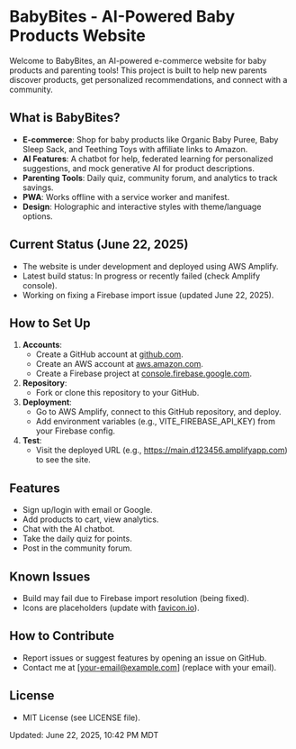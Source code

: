 # BabyBites - AI-Powered Baby Products Website  

Welcome to BabyBites, an AI-powered e-commerce website for baby products and parenting tools! This project is built to help new parents discover products, get personalized recommendations, and connect with a community.

## What is BabyBites?
- **E-commerce**: Shop for baby products like Organic Baby Puree, Baby Sleep Sack, and Teething Toys with affiliate links to Amazon.
- **AI Features**: A chatbot for help, federated learning for personalized suggestions, and mock generative AI for product descriptions.
- **Parenting Tools**: Daily quiz, community forum, and analytics to track savings. 
- **PWA**: Works offline with a service worker and manifest.
- **Design**: Holographic and interactive styles with theme/language options.

## Current Status (June 22, 2025)
- The website is under development and deployed using AWS Amplify.
- Latest build status: In progress or recently failed (check Amplify console).
- Working on fixing a Firebase import issue (updated June 22, 2025).

## How to Set Up
1. **Accounts**:
   - Create a GitHub account at [github.com](https://github.com).
   - Create an AWS account at [aws.amazon.com](https://aws.amazon.com).
   - Create a Firebase project at [console.firebase.google.com](https://console.firebase.google.com).
2. **Repository**:
   - Fork or clone this repository to your GitHub.
3. **Deployment**:
   - Go to AWS Amplify, connect to this GitHub repository, and deploy.
   - Add environment variables (e.g., VITE_FIREBASE_API_KEY) from your Firebase config.
4. **Test**:
   - Visit the deployed URL (e.g., https://main.d123456.amplifyapp.com) to see the site.

## Features
- Sign up/login with email or Google.
- Add products to cart, view analytics.
- Chat with the AI chatbot.
- Take the daily quiz for points.
- Post in the community forum.

## Known Issues
- Build may fail due to Firebase import resolution (being fixed).
- Icons are placeholders (update with [favicon.io](https://favicon.io)).

## How to Contribute
- Report issues or suggest features by opening an issue on GitHub.
- Contact me at [your-email@example.com] (replace with your email).

## License
- MIT License (see LICENSE file).

Updated: June 22, 2025, 10:42 PM MDT
